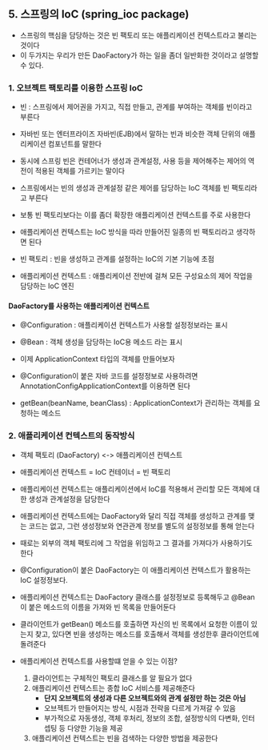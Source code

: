 ## 5. 스프링의 IoC (spring_ioc package)
- 스프링의 핵심을 담당하는 것은 빈 팩토리 또는 애플리케이션 컨텍스트라고 불리는 것이다
- 이 두가지는 우리가 만든 DaoFactory가 하는 일을 좀더 일반화한 것이라고 설명할 수 있다.


### 1. 오브젝트 팩토리를 이용한 스프링 IoC
- 빈 : 스프링에서 제어권을 가지고, 직접 만들고, 관계를 부여하는 객체를 빈이라고 부른다
- 자바빈 또는 엔터프라이즈 자바빈(EJB)에서 말하는 빈과 비슷한 객체 단위의 애플리케이션 컴포넌트를 말한다
- 동시에 스프링 빈은 컨테어너가 생성과 관계설정, 사용 등을 제어해주는 제어의 역전이 적용된 객체를 가르키는 말이다


- 스프링에서는 빈의 생성과 관계설정 같은 제어를 담당하는 IoC 객체를 빈 팩토리라고 부른다
- 보통 빈 팩토리보다는 이를 좀더 확장한 애플리케이션 컨텍스트를 주로 사용한다
- 애플리케이션 컨텍스트는 IoC 방식을 따라 만들어진 일종의 빈 팩토리라고 생각하면 된다


- 빈 팩토리 : 빈을 생성하고 관계를 설정하는 IoC의 기본 기능에 초점
- 애플리케이션 컨텍스트 : 애플리케이션 전반에 걸쳐 모든 구성요소의 제어 작업을 담당하는 IoC 엔진


#### DaoFactory를 사용하는 애플리케이션 컨텍스트
- @Configuration : 애플리케이션 컨텍스트가 사용할 설정정보라는 표시
- @Bean : 객체 생성을 담당하는 IoC용 메소드 라는 표시
  

- 이제 ApplicationContext 타입의 객체를 만들어보자
- @Configuration이 붙은 자바 코드를 설정정보로 사용하려면 AnnotationConfigApplicationContext를 이용하면 된다
- getBean(beanName, beanClass) : ApplicationContext가 관리하는 객체를 요청하는 메소드


### 2. 애플리케이션 컨텍스트의 동작방식
- 객체 팩토리 (DaoFactory) <-> 애플리케이션 컨텍스트
- 애플리케이션 컨텍스트 = IoC 컨테이너 = 빈 팩토리
- 애플리케이션 컨텍스트는 애플리케이션에서 IoC를 적용해서 관리할 모든 객체에 대한 생성과 관계설정을 담당한다
  

- 애플리케이션 컨텍스트에는 DaoFactory와 달리 직접 객체를 생성하고 관계를 맺는 코드는 없고, 그런 생성정보와 연관관계 정보를 별도의 설정정보를 통해 얻는다
- 때로는 외부의 객체 팩토리에 그 작업을 위임하고 그 결과를 가져다가 사용하기도 한다

  
- @Configuration이 붙은 DaoFactory는 이 애플리케이션 컨텍스트가 활용하는 IoC 설정정보다.
- 애플리케이션 컨텍스트는 DaoFactory 클래스를 설정정보로 등록해두고 @Bean이 붙은 메소드의 이름을 가져와 빈 목록을 만들어둔다
- 클라이언트가 getBean() 메소드를 호출하면 자신의 빈 목록에서 요청한 이름이 있는지 찾고, 있다면 빈을 생성하는 메소드를 호출해서 객체를 생성한후 클라이언트에 돌려준다


- 애플리케이션 컨텍스트를 사용할떄 얻을 수 있는 이점?
    1. 클라이언트는 구체적인 팩토리 클래스를 알 필요가 없다
    2. 애플리케이션 컨텍스트는 종합 IoC 서비스를 제공해준다
       - <b>단지 오브젝트의 생성과 다른 오브젝트와의 관계 설정만 하는 것은 아님</b>
       - 오브젝트가 만들어지는 방식, 시점과 전략을 다르게 가져갈 수 있음
       - 부가적으로 자동생성, 객체 후처리, 정보의 조합, 설정방식의 다변화, 인터셉팅 등 다양한 기능을 제공
    3. 애플리케이션 컨텍스트는 빈을 검색하는 다양한 방법을 제공한다
